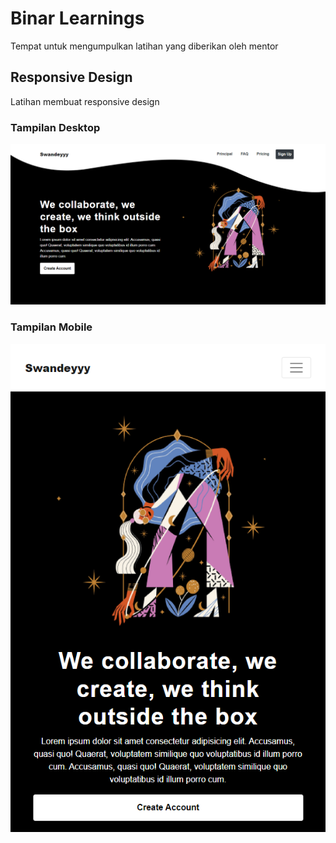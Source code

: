 # Binar Learnings

Tempat untuk mengumpulkan latihan yang diberikan oleh mentor

## Responsive Design

Latihan membuat responsive design


### Tampilan Desktop


![diagram](/img/desktop.png)


### Tampilan Mobile


![diagram](./img/responsive_design.png)
